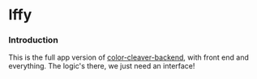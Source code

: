 # Iffy

### Introduction

This is the full app version of [color-cleaver-backend](https://github.com/ci-wdi-900/color-cleaver-backend), with front end and everything. The logic's there, we just need an interface!
